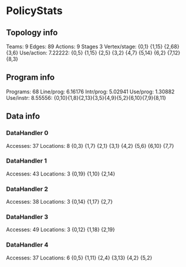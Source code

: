 # PolicyStats
## Topology info
Teams:		9
Edges:		89
Actions:	9
Stages		3
Vertex/stage:	{0,1} {1,15} {2,68} {3,6} 
Use/action:	7.22222: {0,5} {1,15} {2,5} {3,2} {4,7} {5,14} {6,2} {7,12} {8,3} 

## Program info
Programs:	68
Line/prog:	6.16176
Intr/prog:	5.02941
Use/prog:	1.30882
Use/instr:	8.55556: {0,10}{1,8}{2,13}{3,5}{4,9}{5,2}{6,10}{7,9}{8,11}

## Data info

### DataHandler 0
Accesses:	37
Locations:	8
{0,3} {1,7} {2,1} {3,1} {4,2} {5,6} {6,10} {7,7} 

### DataHandler 1
Accesses:	43
Locations:	3
{0,19} {1,10} {2,14} 

### DataHandler 2
Accesses:	38
Locations:	3
{0,14} {1,17} {2,7} 

### DataHandler 3
Accesses:	49
Locations:	3
{0,12} {1,18} {2,19} 

### DataHandler 4
Accesses:	37
Locations:	6
{0,5} {1,11} {2,4} {3,13} {4,2} {5,2} 